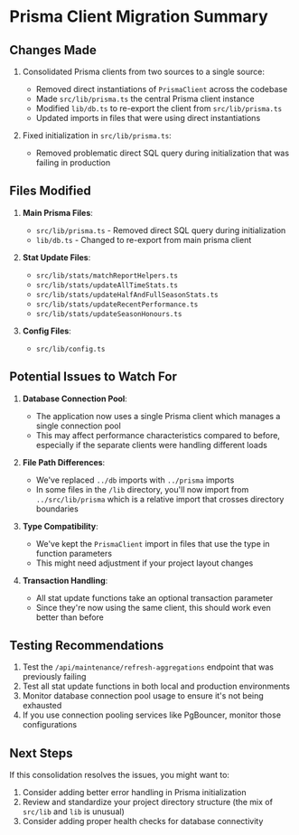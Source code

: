 # Prisma Client Migration Summary

## Changes Made

1. Consolidated Prisma clients from two sources to a single source:
   - Removed direct instantiations of `PrismaClient` across the codebase
   - Made `src/lib/prisma.ts` the central Prisma client instance
   - Modified `lib/db.ts` to re-export the client from `src/lib/prisma.ts`
   - Updated imports in files that were using direct instantiations

2. Fixed initialization in `src/lib/prisma.ts`: 
   - Removed problematic direct SQL query during initialization that was failing in production

## Files Modified

1. **Main Prisma Files**:
   - `src/lib/prisma.ts` - Removed direct SQL query during initialization
   - `lib/db.ts` - Changed to re-export from main prisma client

2. **Stat Update Files**:
   - `src/lib/stats/matchReportHelpers.ts`
   - `src/lib/stats/updateAllTimeStats.ts`
   - `src/lib/stats/updateHalfAndFullSeasonStats.ts`
   - `src/lib/stats/updateRecentPerformance.ts`
   - `src/lib/stats/updateSeasonHonours.ts`

3. **Config Files**:
   - `src/lib/config.ts`

## Potential Issues to Watch For

1. **Database Connection Pool**:
   - The application now uses a single Prisma client which manages a single connection pool
   - This may affect performance characteristics compared to before, especially if the separate clients were handling different loads

2. **File Path Differences**:
   - We've replaced `../db` imports with `../prisma` imports
   - In some files in the `/lib` directory, you'll now import from `../src/lib/prisma` which is a relative import that crosses directory boundaries

3. **Type Compatibility**:
   - We've kept the `PrismaClient` import in files that use the type in function parameters
   - This might need adjustment if your project layout changes

4. **Transaction Handling**:
   - All stat update functions take an optional transaction parameter
   - Since they're now using the same client, this should work even better than before

## Testing Recommendations

1. Test the `/api/maintenance/refresh-aggregations` endpoint that was previously failing
2. Test all stat update functions in both local and production environments
3. Monitor database connection pool usage to ensure it's not being exhausted
4. If you use connection pooling services like PgBouncer, monitor those configurations

## Next Steps

If this consolidation resolves the issues, you might want to:

1. Consider adding better error handling in Prisma initialization
2. Review and standardize your project directory structure (the mix of `src/lib` and `lib` is unusual)
3. Consider adding proper health checks for database connectivity 